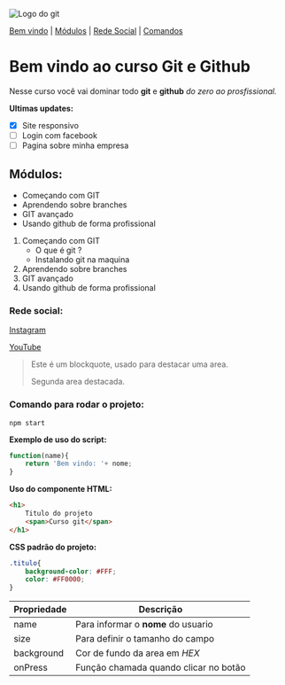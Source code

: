 ![Logo do git](https://git-scm.com/images/logo@2x.png)

[Bem vindo](#bem-vindo-ao-curso-git-e-github) |
[Módulos](#módulos) |
[Rede Social](#rede-social) |
[Comandos](#Comando-para-rodar-o-projeto)

# Bem vindo ao curso Git e Github
Nesse curso você vai dominar todo **git** e **github** _do zero ao prosfissional._

**Ultimas updates:**
- [x] Site responsivo
- [ ] Login com facebook
- [ ] Pagina sobre minha empresa

## Módulos:
* Começando com GIT
* Aprendendo sobre branches
* GIT avançado
* Usando github de forma profissional

1. Começando com GIT
    * O que é git ?
    * Instalando git na maquina
2. Aprendendo sobre branches
3. GIT avançado
4. Usando github de forma profissional

### Rede social:
[Instagram](https://instagram.com/sujeitoprogramador)

[YouTube](https://youtube.com/c/sujeitoprogramador)

>Este é um blockquote, usado para destacar uma area.
>
>Segunda area destacada.

### Comando para rodar o projeto:

```
npm start
```
**Exemplo de uso do script:**
````js
function(name){
    return 'Bem vindo: '+ nome;
}
````
**Uso do componente HTML:**
````html
<h1>
    Titulo do projeto
    <span>Curso git</span>
</h1>    
````
**CSS padrão do projeto:**
````css
.titulo{
    background-color: #FFF;
    color: #FF0000;
}
````

Propriedade | Descrição
------------| ----------
name | Para informar o **nome** do usuario
size | Para definir o tamanho do campo
background | Cor de fundo da area em _HEX_
onPress | Função chamada quando clicar no botão